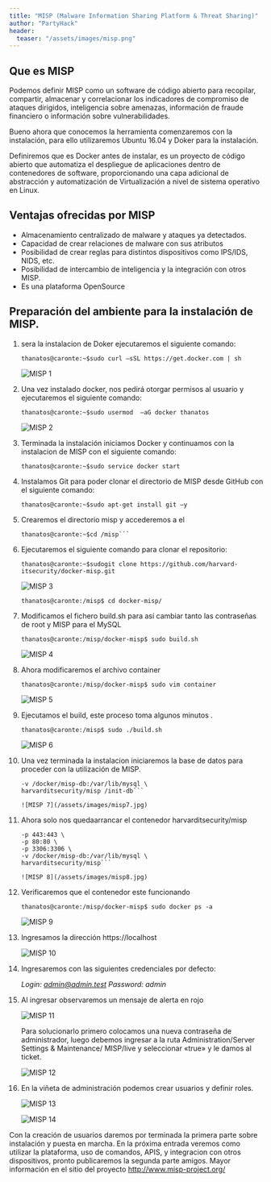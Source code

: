 ```yaml
---
title: "MISP (Malware Information Sharing Platform & Threat Sharing)"
author: "PartyHack"
header: 
  teaser: "/assets/images/misp.png"
---
```


## Que es MISP

Podemos definir MISP como un software de código abierto para recopilar, compartir, almacenar y correlacionar los indicadores de compromiso de ataques dirigidos, inteligencia sobre amenazas, información de fraude financiero o información sobre vulnerabilidades.

Bueno ahora que conocemos la herramienta comenzaremos con la instalación, para ello utilizaremos Ubuntu 16.04 y Doker para la instalación.

Definiremos que es Docker antes de instalar, es un proyecto de código abierto que automatiza el despliegue de aplicaciones dentro de contenedores de software, proporcionando una capa adicional de abstracción y automatización de Virtualización a nivel de sistema operativo en Linux.​

## Ventajas ofrecidas por MISP

- Almacenamiento centralizado de malware y ataques ya detectados.
- Capacidad de crear relaciones de malware con sus atributos
- Posibilidad de crear reglas para distintos dispositivos como IPS/IDS, NIDS, etc.
- Posibilidad de intercambio de inteligencia y la integración con otros MISP.
- Es una plataforma OpenSource

## Preparación del ambiente para la instalación de MISP.

1. sera la instalacion de Doker ejecutaremos el siguiente comando:

	```thanatos@caronte:~$sudo curl –sSL https://get.docker.com | sh```

	![MISP 1](/assets/images/misp1.jpg)

2. Una vez instalado docker, nos pedirá otorgar permisos al usuario y ejecutaremos el siguiente comando:
	
	```thanatos@caronte:~$sudo usermod  –aG docker thanatos```
	
	![MISP 2](/assets/images/misp2.jpg)

3. Terminada la instalación iniciamos Docker y continuamos con la instalacion de MISP con el siguiente comando:

	```thanatos@caronte:~$sudo service docker start```

4. Instalamos Git para poder clonar el directorio de MISP desde GitHub con el siguiente comando:
	
	```thanatos@caronte:~$sudo apt-get install git –y```

5. Crearemos el directorio misp y accederemos a el
	
	```thanatos@caronte:~$sudo mkdir /misp
	thanatos@caronte:~$cd /misp```

6. Ejecutaremos el siguiente comando para clonar el repositorio:
	
	```thanatos@caronte:~$sudogit clone https://github.com/harvard-itsecurity/docker-misp.git```
	
	![MISP 3](/assets/images/misp3.jpg)
	
	```thanatos@caronte:/misp$ cd docker-misp/```

7. Modificamos el fichero build.sh para así cambiar tanto las contraseñas de root y MISP para el MySQL
	
	```thanatos@caronte:/misp/docker-misp$ sudo build.sh```
	
	![MISP 4](/assets/images/misp4.jpg)

8. Ahora modificaremos el archivo container
	
	```thanatos@caronte:/misp/docker-misp$ sudo vim container```

	![MISP 5](/assets/images/misp5.jpg)

9. Ejecutamos el build, este proceso toma algunos minutos .
	
	```thanatos@caronte:/misp$ sudo ./build.sh```
	
	![MISP 6](/assets/images/misp6.jpg)

10. Una vez terminada la instalacion iniciaremos la base de datos para proceder con la utilización de MISP.

	```thanatos@caronte:/misp/docker-misp$ sudo docker run -it –rm \
	-v /docker/misp-db:/var/lib/mysql \
	harvarditsecurity/misp /init-db```
	
	![MISP 7](/assets/images/misp7.jpg)

11. Ahora solo nos quedaarrancar el contenedor harvarditsecurity/misp

	```thanatos@caronte:/misp/docker-misp$ sudo docker run -it -d \
	-p 443:443 \
	-p 80:80 \
	-p 3306:3306 \
	-v /docker/misp-db:/var/lib/mysql \
	harvarditsecurity/misp```

	![MISP 8](/assets/images/misp8.jpg)

12. Verificaremos que el contenedor este funcionando

	```thanatos@caronte:/misp/docker-misp$ sudo docker ps -a```

	![MISP 9](/assets/images/misp9.jpg)

13. Ingresamos la dirección https://localhost

	![MISP 10](/assets/images/misp10.jpg)

14. Ingresaremos con las siguientes credenciales por defecto:

	*Login: admin@admin.test*
	*Password: admin*

15. Al ingresar observaremos un mensaje de alerta en rojo

	![MISP 11](/assets/images/misp11.jpg)

	Para solucionarlo primero colocamos una nueva contraseña de administrador, luego debemos ingresar a la ruta Administration/Server Settings & Maintenance/ MISP/live y seleccionar «true» y le damos al ticket.

	![MISP 12](/assets/images/misp12.jpg)

16. En la viñeta de administración podemos crear usuarios y definir roles.

	![MISP 13](/assets/images/misp13.jpg)

	![MISP 14](/assets/images/misp14.jpg)

Con la creación de usuarios daremos por terminada la primera parte sobre instalación y puesta en marcha.
En la próxima entrada veremos como utilizar la plataforma, uso de comandos, APIS, y integracion con otros dispositivos, pronto publicaremos la segunda parte amigos.
Mayor información en el sitio del proyecto http://www.misp-project.org/